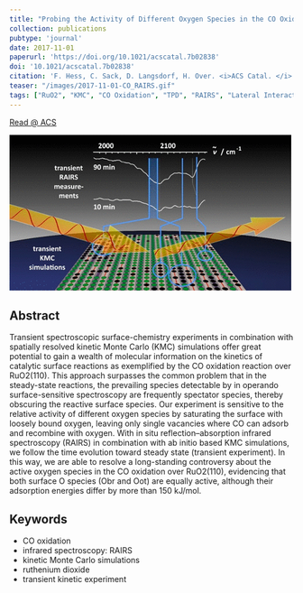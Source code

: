 ```yaml
---
title: "Probing the Activity of Different Oxygen Species in the CO Oxidation over RuO<sub>2</sub>(110) by Combining Transient Reflection–Absorption Infrared Spectroscopy with Kinetic Monte Carlo Simulations"
collection: publications
pubtype: 'journal'
date: 2017-11-01
paperurl: 'https://doi.org/10.1021/acscatal.7b02838'
doi: '10.1021/acscatal.7b02838'
citation: 'F. Hess, C. Sack, D. Langsdorf, H. Over. <i>ACS Catal. </i> 7 (<b>2017</b>) 8420-8428.'
teaser: "/images/2017-11-01-CO_RAIRS.gif"
tags: ["RuO2", "KMC", "CO Oxidation", "TPD", "RAIRS", "Lateral Interactions", "Transient Experiments", "Cluster Expansion"]
---
```


[Read @ ACS](https://pubs.acs.org/doi/abs/10.1021/acscatal.7b02838)

<img src="/images/2017-11-01-CO_RAIRS.gif">

Abstract
--------
Transient spectroscopic surface-chemistry experiments in combination with spatially resolved kinetic Monte Carlo (KMC) simulations offer great potential to gain a wealth of molecular information on the kinetics of catalytic surface reactions as exemplified by the CO oxidation reaction over RuO2(110). This approach surpasses the common problem that in the steady-state reactions, the prevailing species detectable by in operando surface-sensitive spectroscopy are frequently spectator species, thereby obscuring the reactive surface species. Our experiment is sensitive to the relative activity of different oxygen species by saturating the surface with loosely bound oxygen, leaving only single vacancies where CO can adsorb and recombine with oxygen. With in situ reflection–absorption infrared spectroscopy (RAIRS) in combination with ab initio based KMC simulations, we follow the time evolution toward steady state (transient experiment). In this way, we are able to resolve a long-standing controversy about the active oxygen species in the CO oxidation over RuO2(110), evidencing that both surface O species (Obr and Oot) are equally active, although their adsorption energies differ by more than 150 kJ/mol.

Keywords
--------
* CO oxidation
* infrared spectroscopy: RAIRS
* kinetic Monte Carlo simulations
* ruthenium dioxide
* transient kinetic experiment
